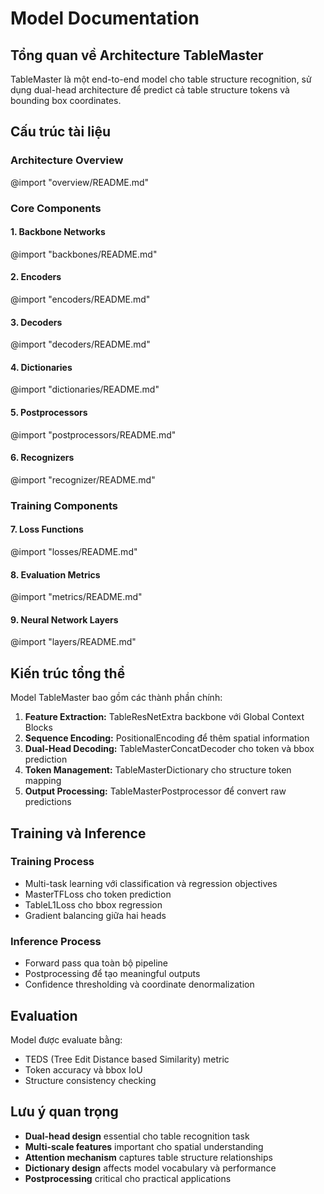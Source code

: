 # Model Documentation

## Tổng quan về Architecture TableMaster

TableMaster là một end-to-end model cho table structure recognition, sử dụng dual-head architecture để predict cả table structure tokens và bounding box coordinates.

## Cấu trúc tài liệu

### Architecture Overview
@import "overview/README.md"

### Core Components

#### 1. Backbone Networks
@import "backbones/README.md"

#### 2. Encoders
@import "encoders/README.md"

#### 3. Decoders
@import "decoders/README.md"

#### 4. Dictionaries
@import "dictionaries/README.md"

#### 5. Postprocessors
@import "postprocessors/README.md"

#### 6. Recognizers
@import "recognizer/README.md"

### Training Components

#### 7. Loss Functions
@import "losses/README.md"

#### 8. Evaluation Metrics
@import "metrics/README.md"

#### 9. Neural Network Layers
@import "layers/README.md"

## Kiến trúc tổng thể

Model TableMaster bao gồm các thành phần chính:

1. **Feature Extraction:** TableResNetExtra backbone với Global Context Blocks
2. **Sequence Encoding:** PositionalEncoding để thêm spatial information
3. **Dual-Head Decoding:** TableMasterConcatDecoder cho token và bbox prediction
4. **Token Management:** TableMasterDictionary cho structure token mapping
5. **Output Processing:** TableMasterPostprocessor để convert raw predictions

## Training và Inference

### Training Process
- Multi-task learning với classification và regression objectives
- MasterTFLoss cho token prediction
- TableL1Loss cho bbox regression
- Gradient balancing giữa hai heads

### Inference Process
- Forward pass qua toàn bộ pipeline
- Postprocessing để tạo meaningful outputs
- Confidence thresholding và coordinate denormalization

## Evaluation

Model được evaluate bằng:
- TEDS (Tree Edit Distance based Similarity) metric
- Token accuracy và bbox IoU
- Structure consistency checking

## Lưu ý quan trọng

- **Dual-head design** essential cho table recognition task
- **Multi-scale features** important cho spatial understanding
- **Attention mechanism** captures table structure relationships
- **Dictionary design** affects model vocabulary và performance
- **Postprocessing** critical cho practical applications
